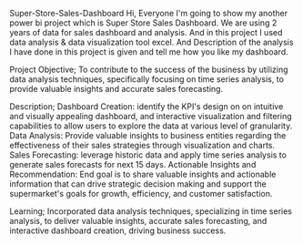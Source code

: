 Super-Store-Sales-Dashboard
Hi, Everyone I'm going to show my another power bi project which is Super Store Sales Dashboard. We are using 2 years of data for sales dashboard and analysis. And in this project I used data analysis & data visualization tool excel. And Description of the analysis I have done in this project is given and tell me how you like my dashboard.

Project Objective; To contribute to the success of the business by utilizing data analysis techniques, specifically focusing on time series analysis, to provide valuable insights and accurate sales forecasting.

Description; Dashboard Creation: identify the KPI's design on on intuitive and visually appealing dashboard, and interactive visualization and filtering capabilities to allow users to explore the data at various level of granularity. Data Analysis: Provide valuable insights to business entities regarding the effectiveness of their sales strategies through visualization and charts. Sales Forecasting: leverage historic data and apply time series analysis to generate sales forecasts for next 15 days. Actionable Insights and Recommendation: End goal is to share valuable insights and actionable information that can drive strategic decision making and support the supermarket's goals for growth, efficiency, and customer satisfaction.

Learning; Incorporated data analysis techniques, specializing in time series analysis, to deliver valuable insights, accurate sales forecasting, and interactive dashboard creation, driving business success.
